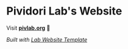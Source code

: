 
# Pividori Lab's Website

Visit **[pivlab.org](https://pivlab.org)** 🚀

_Built with [Lab Website Template](https://greene-lab.gitbook.io/lab-website-template-docs)_
